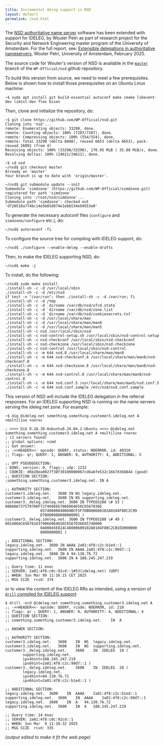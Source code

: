 ```yaml
---
title: Incremental deleg support in NSD
layout: default
permalink: /nsd.html
---
```


The [NSD authoritative name server](https://nlnetlabs.nl/projects/nsd/about/) software has been extended with support for IDELEG, by Wouter Petri as part of research project for the Security and Network Engineering master program of the University of Amsterdam.
For the full report, see: [Extensible delegations in authoritative nameservers](https://nlnetlabs.nl/downloads/publications/extensible-delegations-in-authoritative-nameservers_2025-02-09.pdf), Wouter Petri, University of Amsterdam, February 2025.

The source code for Wouter's version of NSD is available in the [`master`](https://github.com/WP-Official/nsd/tree/master) branch of the `WP-Official/nsd` github repository.

To build this version from source, we need to meet a few prerequisites.
Below is shown how to install those prerequisites on an Ubuntu Linux machine:

```
~$ sudo apt install git build-essential autoconf make cmake libevent-dev libssl-dev flex bison
```

Then, clone and initialize the repository, do:

```
~$ git clone https://github.com/WP-Official/nsd.git
Cloning into 'nsd'...
remote: Enumerating objects: 33298, done.
remote: Counting objects: 100% (7207/7207), done.
remote: Compressing objects: 100% (554/554), done.
remote: Total 33298 (delta 6848), reused 6653 (delta 6653), pack-reused 26091 (from 4)
Receiving objects: 100% (33298/33298), 176.95 MiB | 35.88 MiB/s, done.
Resolving deltas: 100% (24621/24621), done.

~$ cd nsd
~/nsd$ git checkout master
Already on 'master'
Your branch is up to date with 'origin/master'.

~/nsd$ git submodule update --init
Submodule 'simdzone' (https://github.com/WP-Official/simdzone.git) registered for path 'simdzone'
Cloning into '/root/nsd/simdzone'...
Submodule path 'simdzone': checked out 'd720518a774bc14e5b05d074e1ebb534e94553e0'
```

To generate the necessary autoconf files (`configure` and `simdzone/configure` etc.), do:

```
~/nsd$ autoreconf -fi
```

To configure the source tree for compiling with IDELEG support, do:

```
~/nsd$ ./configure --enable-deleg --enable-drafts
```

Then, to make the IDELEG supporting NSD, do:

```
~/nsd$ make -j

```

To install, do the following:

```
~/nsd$ sudo make install
./install-sh -c -d /usr/local/sbin
./install-sh -c -d /etc/nsd
if test -n "/var/run"; then ./install-sh -c -d /var/run; fi
./install-sh -c -d /tmp
./install-sh -c -d `dirname /var/db/nsd/xfrd.state`
./install-sh -c -d `dirname /var/db/nsd/zone.list`
./install-sh -c -d `dirname /var/db/nsd/cookiesecrets.txt`
./install-sh -c -d /usr/local/share/man
./install-sh -c -d /usr/local/share/man/man8
./install-sh -c -d /usr/local/share/man/man5
./install-sh -c nsd /usr/local/sbin/nsd
./install-sh -c nsd-control-setup.sh /usr/local/sbin/nsd-control-setup
./install-sh -c nsd-checkconf /usr/local/sbin/nsd-checkconf
./install-sh -c nsd-checkzone /usr/local/sbin/nsd-checkzone
./install-sh -c nsd-control /usr/local/sbin/nsd-control
./install-sh -c -m 644 nsd.8 /usr/local/share/man/man8
./install-sh -c -m 644 nsd-checkconf.8 /usr/local/share/man/man8/nsd-checkconf.8
./install-sh -c -m 644 nsd-checkzone.8 /usr/local/share/man/man8/nsd-checkzone.8
./install-sh -c -m 644 nsd-control.8 /usr/local/share/man/man8/nsd-control.8
./install-sh -c -m 644 nsd.conf.5 /usr/local/share/man/man5/nsd.conf.5
./install-sh -c -m 644 nsd.conf.sample /etc/nsd/nsd.conf.sample
```

This version of NSD will include the IDELEG delegation in the referral responses.
For an IDELEG supporting NSD is running on the name servers serving the ideleg.net zone.
For example:

```
~$ dig @ideleg.net something.something.customer3.ideleg.net A +multiline +norec

; <<>> DiG 9.18.30-0ubuntu0.24.04.2-Ubuntu <<>> @ideleg.net something.something.customer3.ideleg.net A +multiline +norec
; (2 servers found)
;; global options: +cmd
;; Got answer:
;; ->>HEADER<<- opcode: QUERY, status: NOERROR, id: 49310
;; flags: qr; QUERY: 1, ANSWER: 0, AUTHORITY: 4, ADDITIONAL: 5

;; OPT PSEUDOSECTION:
; EDNS: version: 0, flags:; udp: 1232
; COOKIE: d6b20ea0027f38f30100000067cd6a6fe532c1667d3b8844 (good)
;; QUESTION SECTION:
;something.something.customer3.ideleg.net. IN A

;; AUTHORITY SECTION:
customer3.ideleg.net.	3600 IN	NS legacy.ideleg.net.
customer3.ideleg.net.	3600 IN	NS supporting.ideleg.net.
customer3._deleg.ideleg.net. 3600 IN TYPE65280 \# 53 ( 000A0A737570706F7274696E67066964656C6567036E
				65740000040004BCF5F7DB000600102A0104F80C2C99
				D70000000000000001 )
customer3._deleg.ideleg.net. 3600 IN TYPE65280 \# 49 ( 0014066C6567616379066964656C6567036E65740000
				0400045E824C48000600102A0104F80C2CB1ED000000
				0000000001 )

;; ADDITIONAL SECTION:
legacy.ideleg.net.	3600 IN	AAAA 2a01:4f8:c2c:b1ed::1
supporting.ideleg.net.	3600 IN	AAAA 2a01:4f8:c2c:99d7::1
legacy.ideleg.net.	3600 IN	A 94.130.76.72
supporting.ideleg.net.	3600 IN	A 188.245.247.219

;; Query time: 11 msec
;; SERVER: 2a01:4f8:c0c:92cd::1#53(ideleg.net) (UDP)
;; WHEN: Sun Mar 09 11:16:15 CET 2025
;; MSG SIZE  rcvd: 374
```

or to view the content of the IDELEG RRs as intended, using a version of [`drill` compiled for IDELEG support](/ldns.html):

```
$ drill -ord @ideleg.net something.something.customer3.ideleg.net A 
;; ->>HEADER<<- opcode: QUERY, rcode: NOERROR, id: 210
;; flags: qr ; QUERY: 1, ANSWER: 0, AUTHORITY: 4, ADDITIONAL: 4 
;; QUESTION SECTION:
;; something.something.customer3.ideleg.net.	IN	A

;; ANSWER SECTION:

;; AUTHORITY SECTION:
customer3.ideleg.net.	3600	IN	NS	legacy.ideleg.net.
customer3.ideleg.net.	3600	IN	NS	supporting.ideleg.net.
customer3._deleg.ideleg.net.	3600	IN	IDELEG	10 (
		supporting.ideleg.net.
		ipv4hint=188.245.247.219
		ipv6hint=2a01:4f8:c2c:99d7::1 )
customer3._deleg.ideleg.net.	3600	IN	IDELEG	20 (
		legacy.ideleg.net.
		ipv4hint=94.130.76.72
		ipv6hint=2a01:4f8:c2c:b1ed::1 )

;; ADDITIONAL SECTION:
legacy.ideleg.net.	3600	IN	AAAA	2a01:4f8:c2c:b1ed::1
supporting.ideleg.net.	3600	IN	AAAA	2a01:4f8:c2c:99d7::1
legacy.ideleg.net.	3600	IN	A	94.130.76.72
supporting.ideleg.net.	3600	IN	A	188.245.247.219

;; Query time: 14 msec
;; SERVER: 2a01:4f8:c0c:92cd::1
;; WHEN: Sun Mar  9 11:18:32 2025
;; MSG SIZE  rcvd: 335
```
_(output edited to make it fit the web page)_
